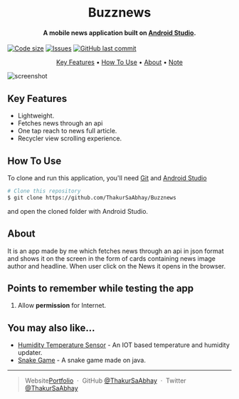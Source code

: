 
<h1 align="center">
  <br>
  Buzznews
  <br>
</h1>

<h4 align="center">A mobile news application built on <a href="https://developer.android.com/studio/" target="_blank">Android Studio</a>.</h4>

  [![Code size](https://img.shields.io/github/languages/code-size/ThakurSaAbhay/Buzznews?style=for-the-badge)](https://github.com/ThakurSaAbhay/Buzznews)
  [![Issues](https://img.shields.io/github/issues/ThakurSaAbhay/Buzznews?style=for-the-badge&label=Issues)](https://github.com/ThakurSaAbhay/Buzznews)
  [![GitHub last commit](https://img.shields.io/github/last-commit/ThakurSaAbhay/Buzznews?style=for-the-badge&logo=git)](https://github.com/Apurva-tech/) 

<p align="center">
  <a href="#key-features">Key Features</a> •
  <a href="#how-to-use">How To Use</a> •
  <a href="#about">About</a> •
  <a href="#points-to-remember-while-testing-the-app">Note</a> 
</p>

![screenshot](https://raw.githubusercontent.com/amitmerchant1990/electron-markdownify/master/app/img/markdownify.gif)

## Key Features

* Lightweight.
* Fetches news through an api
* One tap reach to news full article.
* Recycler view scrolling experience.

## How To Use

To clone and run this application, you'll need [Git](https://git-scm.com) and [Android Studio](https://developer.android.com/studio/) 

```bash
# Clone this repository
$ git clone https://github.com/ThakurSaAbhay/Buzznews

```
and open the cloned folder with Android Studio.

## About

It is an app made by me which fetches news through an api in json format and shows it on the screen in the form of cards containing news image author and headline. When user click on the News it opens in the browser.

## Points to remember while testing the app

1. Allow **permission** for Internet.


## You may also like...

- [Humidity Temperature Sensor](https://github.com/ThakurSaAbhay/Humidity-Temperature-Sensor) - An IOT based temperature and humidity updater.
- [Snake Game](https://github.com/ThakurSaAbhay/Snake-game) - A snake game made on java.



---

> Website[Portfolio](https://thakursaabhay.github.io/Portfolio/) &nbsp;&middot;&nbsp;
> GitHub [@ThakurSaAbhay](https://github.com/ThakurSaAbhay) &nbsp;&middot;&nbsp;
> Twitter [@ThakurSaAbhay](https://twitter.com/ThakurSaAbhay)

